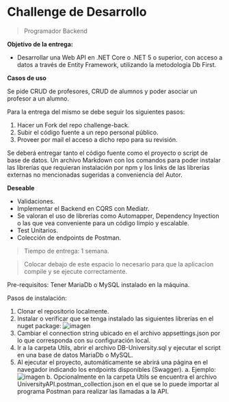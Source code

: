 # Challenge de Desarrollo

> Programador Backend

**Objetivo de la entrega:**

- Desarrollar una Web API en .NET Core o .NET 5 o superior, con acceso a datos a través de Entity Framework, utilizando la metodología Db First. 

**Casos de uso**

Se pide CRUD de profesores, CRUD de alumnos y poder asociar un profesor a un alumno.

Para la entrega del mismo se debe seguir los siguientes pasos:
1. Hacer un Fork del repo challenge-back.
2. Subir el código fuente a un repo personal público.
3. Proveer por mail el acceso a dicho repo para su revisión.

Se deberá entregar tanto el código fuente como el proyecto o script de base de datos. Un archivo Markdown con los comandos para poder instalar las librerías que requieran instalación por npm y los links de las librerías externas no mencionadas sugeridas a conveniencia del Autor.

**Deseable**

- Validaciones.
- Implementar el Backend en CQRS con Mediatr.
- Se valoran el uso de librerías como Automapper, Dependency Inyection o las que vea conveniente para un código limpio y escalable.
- Test Unitarios.
- Colección de endpoints de Postman.

> Tiempo de entrega: 1 semana.

> Colocar debajo de este espacio lo necesario para que la aplicacion compile y se ejecute correctamente.

Pre-requisitos:
Tener MariaDb o MySQL instalado en la máquina.

Pasos de instalación:
1. Clonar el repositorio localmente.
2. Instalar o verificar que se tenga instalado las siguientes librerías en el nuget package:
  ![imagen](https://user-images.githubusercontent.com/55815143/155888328-d79d744d-2c67-4cc6-b293-4875819022f7.png)
3. Cambiar el connection string ubicado en el archivo appsettings.json por lo que corresponda con su configuración local.
4. Ir a la carpeta Utils, abrir el archivo DB-University.sql y ejecutar el script en una base de datos MariaDb o MySQL.
5. Al ejecutar el proyecto, automáticamente se abrirá una página en el navegador indicando los endpoints disponibles (Swagger).
  a. Ejemplo:
  ![imagen](https://user-images.githubusercontent.com/55815143/155888718-61eceaff-361b-416e-b327-e4d8f55b4676.png)
  b. Opcionalmente en la carpeta Utils se encuentra el archivo UniversityAPI.postman_collection.json en el que se lo puede importar al programa Postman para realizar las llamadas a la API.
